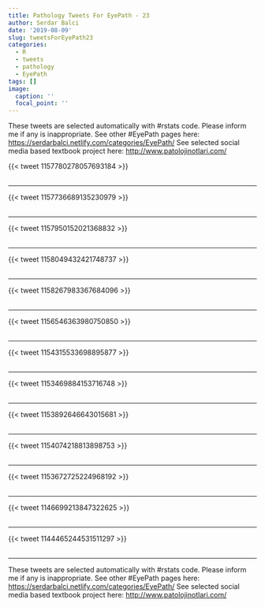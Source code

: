 ```yaml
---
title: Pathology Tweets For EyePath - 23
author: Serdar Balci
date: '2019-08-09'
slug: tweetsForEyePath23
categories:
  - R
  - tweets
  - pathology
  - EyePath
tags: []
image:
  caption: ''
  focal_point: ''
---
```



These tweets are selected automatically with #rstats code. Please inform me if any is inappropriate.
See other #EyePath pages here: https://serdarbalci.netlify.com/categories/EyePath/ 
See selected social media based textbook project here: http://www.patolojinotlari.com/

{{< tweet 1157780278057693184 >}}
<br>
<br>
<hr>
{{< tweet 1157736689135230979 >}}
<br>
<br>
<hr>
{{< tweet 1157950152021368832 >}}
<br>
<br>
<hr>
{{< tweet 1158049432421748737 >}}
<br>
<br>
<hr>
{{< tweet 1158267983367684096 >}}
<br>
<br>
<hr>
{{< tweet 1156546363980750850 >}}
<br>
<br>
<hr>
{{< tweet 1154315533698895877 >}}
<br>
<br>
<hr>
{{< tweet 1153469884153716748 >}}
<br>
<br>
<hr>
{{< tweet 1153892646643015681 >}}
<br>
<br>
<hr>
{{< tweet 1154074218813898753 >}}
<br>
<br>
<hr>
{{< tweet 1153672725224968192 >}}
<br>
<br>
<hr>
{{< tweet 1146699213847322625 >}}
<br>
<br>
<hr>
{{< tweet 1144465244531511297 >}}
<br>
<br>
<hr>


These tweets are selected automatically with #rstats code. Please inform me if any is inappropriate.
See other #EyePath pages here: https://serdarbalci.netlify.com/categories/EyePath/ 
See selected social media based textbook project here: http://www.patolojinotlari.com/
